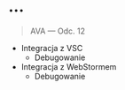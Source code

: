 # ...

> AVA — Odc. 12

* Integracja z VSC
  + Debugowanie
* Integracja z WebStormem
  + Debugowanie
